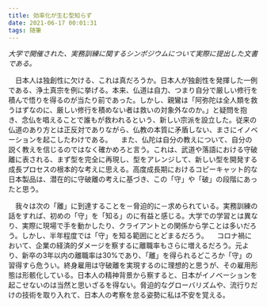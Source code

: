 ```yaml
---
title: 効率化が生む型知らず
date: 2021-06-17 00:01:31
tags: 随筆
---
```


*大学で開催された、実務訓練に関するシンポジウムについて実際に提出した文書である。*


　日本人は独創性に欠ける、これは真だろうか。日本人が独創性を発揮した一例である、浄土真宗を例に挙げる。本来、仏道は自力、つまり自分で厳しい修行を積んで悟りを得るのが当たり前であった。しかし、親鸞は「阿弥陀は全人類を救うはずなのに、厳しい修行を積めない者は救いの対象外なのか。」と疑問を抱き、念仏を唱えることで誰もが救われるという、新しい宗派を設立した。従来の仏道のあり方とは正反対でありながら、仏教の本質に矛盾しない、まさにイノベーションを起こしたわけである。
　また、仏陀は自分の教えについて、自分の説く教えを信じるのではなく確かめろと言う。これは、武道や落語における守破離に表される、まず型を完全に再現し、型をアレンジして、新しい型を開発する成長プロセスの根本的な考えに思える。高度成長期におけるコピーキャット的な日本製品は、潜在的に守破離の考えに基づき、この「守」や「破」の段階にあったと思う。

　我々は次の「離」に到達することを－脅迫的に－求められている。実務訓練の話をすれば、初めの「守」を「知る」のに有益と感じる。大学での学習とは異なり、実際に現場で手を動かしたり、クライアントとの関係から学ことは多いだろう。しかし、半年程度では「守」を知る範囲にとどまるだろう。
　コロナ禍において、企業の経済的ダメージを察するに離職率もさらに増えるだろう。元より、新卒の3年以内の離職率は30%であり、「離」を得られるどころか「守」の習得すら危うい。終身雇用は守破離を実現するのに理想的と思うが、その雇用形態は形骸化している。日本人の精神背景から察すると、日本がイノベーションを起こせないのは当然と思いざるを得ない。脅迫的なグローバリズムや、流行りだけの技術を取り入れて、日本人の考察を怠る姿勢に私は不安を覚える。
